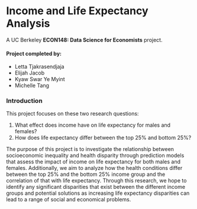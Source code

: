 # Income and Life Expectancy Analysis
A UC Berkeley **ECON148: Data Science for Economists** project.

#### Project completed by:
- Letta Tjakrasendjaja
- Elijah Jacob
- Kyaw Swar Ye Myint
- Michelle Tang

### Introduction
This project focuses on these two research questions:
1) What effect does income have on life expectancy for males and females?
2) How does life expectancy differ between the top 25% and bottom 25%?

The purpose of this project is to investigate the relationship between socioeconomic inequality and health disparity through prediction models that assess the impact of income on life expectancy for both males and females. Additionally, we aim to analyze how the health conditions differ between the top 25% and the bottom 25% income group and the correlation of that with life expectancy. Through this research, we hope to identify any significant disparities that exist between the different income groups and potential solutions as increasing life expectancy disparities can lead to a range of social and economical problems.
